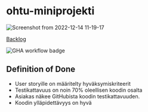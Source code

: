 # ohtu-miniprojekti

![Screenshot from 2022-12-14 11-19-17](https://user-images.githubusercontent.com/102189885/207556154-6e9a08bb-c273-41ce-879c-928139e43977.png)

[Backlog](https://docs.google.com/spreadsheets/d/1Otvn0MgeJhJgBoKedaaNOIOoLDglO9RI1a-f7RCdokQ/edit?usp=sharing)

![GHA workflow badge](https://github.com/sohvip/ohtu-miniprojekti/workflows/CI/badge.svg)
## Definition of Done

- User storyille on määritelty hyväksymiskriteerit
- Testikattavuus on noin 70% oleellisen koodin osalta
- Asiakas näkee GitHubista koodin testikattavuuden.
- Koodin ylläpidettävyys on hyvä 

